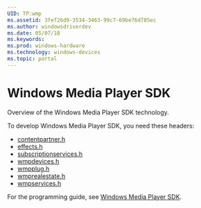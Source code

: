 ```yaml
---
UID: TP:wmp
ms.assetid: 3fef26d9-3534-3463-99c7-69be76d785ec
ms.author: windowsdriverdev
ms.date: 05/07/18
ms.keywords: 
ms.prod: windows-hardware
ms.technology: windows-devices
ms.topic: portal
---
```


# Windows Media Player SDK



Overview of the Windows Media Player SDK technology.

To develop Windows Media Player SDK, you need these headers:

 * [contentpartner.h](..\contentpartner\index.md)
 * [effects.h](..\effects\index.md)
 * [subscriptionservices.h](..\subscriptionservices\index.md)
 * [wmpdevices.h](..\wmpdevices\index.md)
 * [wmpplug.h](..\wmpplug\index.md)
 * [wmprealestate.h](..\wmprealestate\index.md)
 * [wmpservices.h](..\wmpservices\index.md)

For the programming guide, see [Windows Media Player SDK](https://review.docs.microsoft.com/en-us/win32-test/wmp).
